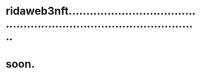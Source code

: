 # ridaweb3nft...........................................................................................
# soon.
